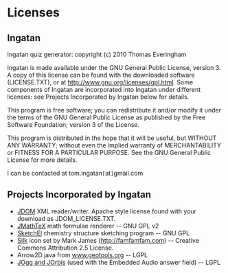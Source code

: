 # Licenses #

## Ingatan ##

Ingatan quiz generator: copyright (c) 2010 Thomas Everingham

Ingatan is made available under the GNU General Public License, version 3. A copy of this license can be found with the downloaded software (LICENSE.TXT), or at http://www.gnu.org/licenses/gpl.html. Some components of Ingatan are incorporated into Ingatan under different licenses: see Projects Incorporated by Ingatan below for details.

This program is free software; you can redistribute it and/or modify it under the terms of the GNU General Public License as published by the Free Software Foundation; version 3 of the License.

This program is distributed in the hope that it will be useful, but WITHOUT ANY WARRANTY; without even the implied warranty of MERCHANTABILITY or FITNESS FOR A PARTICULAR PURPOSE.  See the GNU General Public License for more details.

I can be contacted at tom.ingatan`[`at`]`gmail.com

## Projects Incorporated by Ingatan ##
  * [JDOM](http://www.jdom.org) XML reader/writer. Apache style license found with your download as JDOM\_LICENSE.TXT.
  * [JMathTeX](http://www.jmathtex.sf.net) math formulae renderer -- GNU GPL v2
  * [SketchEl](http://www.sketchel.sf.net) chemistry structure sketching program -- GNU GPL
  * [Silk](http://www.famfamfam.com) icon set by Mark James (http://famfamfam.com) -- Creative Commons Attribution 2.5 License.
  * Arrow2D.java from www.geotools.org -- LGPL
  * [JOgg and JOrbis](http://www.jcraft.com) (used with the Embedded Audio answer field) -- LGPL